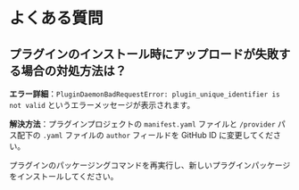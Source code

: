 # よくある質問

## プラグインのインストール時にアップロードが失敗する場合の対処方法は？

**エラー詳細**：`PluginDaemonBadRequestError: plugin_unique_identifier is not valid` というエラーメッセージが表示されます。

**解決方法**：プラグインプロジェクトの `manifest.yaml` ファイルと `/provider` パス配下の `.yaml` ファイルの `author` フィールドを GitHub ID に変更してください。

プラグインのパッケージングコマンドを再実行し、新しいプラグインパッケージをインストールしてください。
